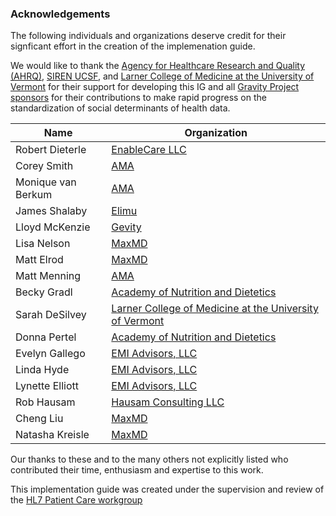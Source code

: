 ### Acknowledgements

The following individuals and organizations deserve credit for their signficant effort in the creation of the implemenation guide.

We would like to thank the [Agency for Healthcare Research and Quality (AHRQ)](https://www.ahrq.gov/), [SIREN UCSF](https://sirenetwork.ucsf.edu/), and [Larner College of Medicine at the University of Vermont](http://www.med.uvm.edu/) for their support for developing this IG and all [Gravity Project sponsors](https://confluence.hl7.org/display/GRAV/Gravity+Project+Sponsors) for their contributions to make rapid progress on the standardization of social determinants of health data.

|**Name**         | **Organization**                                        |
|--------------------------|--------------------------------------------|
| Robert Dieterle         | [EnableCare LLC](http://http://enablecare.us/)                                      |
| Corey Smith        | [AMA](https://www.ama-assn.org/)                                   |
| Monique van Berkum       | [AMA ](https://www.ama-assn.org/)                                |
| James Shalaby       | [Elimu](https://www.elimu.io/)                                |
| Lloyd McKenzie     | [Gevity](https://www.gevityinc.com/)                                 |
| Lisa Nelson           | [MaxMD ](https://www.maxmddirect.com/)                                        |
| Matt Elrod        | [MaxMD](https://www.maxmddirect.com/)                                   |
| Matt Menning        | [AMA  ](https://www.ama-assn.org/)                                |
| Becky Gradl          | [Academy of Nutrition and Dietetics ](https://www.eatright.org/)                                |
| Sarah DeSilvey        | [Larner College of Medicine at the University of Vermont](http://www.med.uvm.edu/)                                |
| Donna Pertel         | [Academy of Nutrition and Dietetics](https://www.eatright.org/)                                  |
| Evelyn Gallego        |  [EMI Advisors, LLC ](https://www.emiadvisors.net/)                                 |
| Linda Hyde        | [EMI Advisors, LLC ](https://www.emiadvisors.net/)                                |
| Lynette Elliott| [EMI Advisors, LLC](https://www.emiadvisors.net/) |
| Rob Hausam |[Hausam Consulting LLC](https://www.linkedin.com/in/robert-hausam-a273aa7/)        |
| Cheng Liu | [MaxMD](https://www.maxmddirect.com/)|
| Natasha Kreisle | [MaxMD](https://www.maxmddirect.com/)|


Our thanks to these and to the many others not explicitly listed who contributed their time, enthusiasm and expertise to this work.

This implementation guide was created under the supervision and review of the [HL7 Patient Care workgroup](http://www.hl7.org/Special/committees/patientcare/index.cfm)